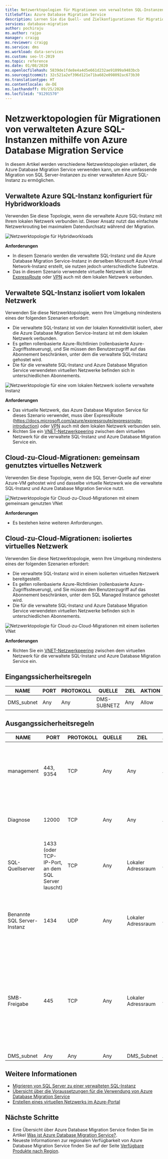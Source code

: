 ```yaml
---
title: Netzwerktopologien für Migrationen von verwalteten SQL-Instanzen
titleSuffix: Azure Database Migration Service
description: Lernen Sie die Quell- und Zielkonfigurationen für Migrationen von verwalteten Azure SQL-Instanzen mithilfe von Azure Database Migration Service kennen.
services: database-migration
author: pochiraju
ms.author: rajpo
manager: craigg
ms.reviewer: craigg
ms.service: dms
ms.workload: data-services
ms.custom: seo-lt-2019
ms.topic: reference
ms.date: 01/08/2020
ms.openlocfilehash: 5839de1fde8e4a4d5e661d232ae91099a9483bcb
ms.sourcegitcommit: 32c521a2ef396d121e71ba682e098092ac673b30
ms.translationtype: HT
ms.contentlocale: de-DE
ms.lasthandoff: 09/25/2020
ms.locfileid: "91291570"
---
```

# <a name="network-topologies-for-azure-sql-managed-instance-migrations-using-azure-database-migration-service"></a>Netzwerktopologien für Migrationen von verwalteten Azure SQL-Instanzen mithilfe von Azure Database Migration Service

In diesem Artikel werden verschiedene Netzwerktopologien erläutert, die Azure Database Migration Service verwenden kann, um eine umfassende Migration von SQL Server-Instanzen zu einer verwalteten Azure SQL-Instanz zu ermöglichen.

## <a name="azure-sql-managed-instance-configured-for-hybrid-workloads"></a>Verwaltete Azure SQL-Instanz konfiguriert für Hybridworkloads 

Verwenden Sie diese Topologie, wenn die verwaltete Azure SQL-Instanz mit Ihrem lokalen Netzwerk verbunden ist. Dieser Ansatz nutzt das einfachste Netzwerkrouting bei maximalem Datendurchsatz während der Migration.

![Netzwerktopologie für Hybridworkloads](media/resource-network-topologies/hybrid-workloads.png)

**Anforderungen**

- In diesem Szenario werden die verwaltete SQL-Instanz und die Azure Database Migration Service-Instanz in derselben Microsoft Azure Virtual Network-Instanz erstellt, sie nutzen jedoch unterschiedliche Subnetze.  
- Das in diesem Szenario verwendete virtuelle Netzwerk ist über [ExpressRoute](https://docs.microsoft.com/azure/expressroute/expressroute-introduction) oder [VPN](https://docs.microsoft.com/azure/vpn-gateway/vpn-gateway-about-vpngateways) auch mit dem lokalen Netzwerk verbunden.

## <a name="sql-managed-instance-isolated-from-the-on-premises-network"></a>Verwaltete SQL-Instanz isoliert vom lokalen Netzwerk

Verwenden Sie diese Netzwerktopologie, wenn Ihre Umgebung mindestens eines der folgenden Szenarien erfordert:

- Die verwaltete SQL-Instanz ist von der lokalen Konnektivität isoliert, aber die Azure Database Migration Service-Instanz ist mit dem lokalen Netzwerk verbunden.
- Es gelten rollenbasierte Azure-Richtlinien (rollenbasierte Azure-Zugriffssteuerung), und Sie müssen den Benutzerzugriff auf das Abonnement beschränken, unter dem die verwaltete SQL-Instanz gehostet wird.
- Die für die verwaltete SQL-Instanz und Azure Database Migration Service verwendeten virtuellen Netzwerke befinden sich in unterschiedlichen Abonnements.

![Netzwerktopologie für eine vom lokalen Netzwerk isolierte verwaltete Instanz](media/resource-network-topologies/mi-isolated-workload.png)

**Anforderungen**

- Das virtuelle Netzwerk, das Azure Database Migration Service für dieses Szenario verwendet, muss über ExpressRoute (https://docs.microsoft.com/azure/expressroute/expressroute-introduction) oder [VPN](https://docs.microsoft.com/azure/vpn-gateway/vpn-gateway-about-vpngateways) auch mit dem lokalen Netzwerk verbunden sein.
- Richten Sie ein [VNET-Netzwerkpeering](https://docs.microsoft.com/azure/virtual-network/virtual-network-peering-overview) zwischen dem virtuellen Netzwerk für die verwaltete SQL-Instanz und Azure Database Migration Service ein.

## <a name="cloud-to-cloud-migrations-shared-virtual-network"></a>Cloud-zu-Cloud-Migrationen: gemeinsam genutztes virtuelles Netzwerk

Verwenden Sie diese Topologie, wenn die SQL Server-Quelle auf einer Azure-VM gehostet wird und dasselbe virtuelle Netzwerk wie die verwaltete SQL-Instanz und Azure Database Migration Service nutzt.

![Netzwerktopologie für Cloud-zu-Cloud-Migrationen mit einem gemeinsam genutzten VNet](media/resource-network-topologies/cloud-to-cloud.png)

**Anforderungen**

- Es bestehen keine weiteren Anforderungen.

## <a name="cloud-to-cloud-migrations-isolated-virtual-network"></a>Cloud-zu-Cloud-Migrationen: isoliertes virtuelles Netzwerk

Verwenden Sie diese Netzwerktopologie, wenn Ihre Umgebung mindestens eines der folgenden Szenarien erfordert:

- Die verwaltete SQL-Instanz wird in einem isolierten virtuellen Netzwerk bereitgestellt.
- Es gelten rollenbasierte Azure-Richtlinien (rollenbasierte Azure-Zugriffssteuerung), und Sie müssen den Benutzerzugriff auf das Abonnement beschränken, unter dem SQL Managed Instance gehostet wird.
- Die für die verwaltete SQL-Instanz und Azure Database Migration Service verwendeten virtuellen Netzwerke befinden sich in unterschiedlichen Abonnements.

![Netzwerktopologie für Cloud-zu-Cloud-Migrationen mit einem isolierten VNet](media/resource-network-topologies/cloud-to-cloud-isolated.png)

**Anforderungen**

- Richten Sie ein [VNET-Netzwerkpeering](https://docs.microsoft.com/azure/virtual-network/virtual-network-peering-overview) zwischen dem virtuellen Netzwerk für die verwaltete SQL-Instanz und Azure Database Migration Service ein.

## <a name="inbound-security-rules"></a>Eingangssicherheitsregeln

| **NAME**   | **PORT** | **PROTOKOLL** | **QUELLE** | **ZIEL** | **AKTION** |
|------------|----------|--------------|------------|-----------------|------------|
| DMS_subnet | Any      | Any          | DMS-SUBNETZ | Any             | Allow      |

## <a name="outbound-security-rules"></a>Ausgangssicherheitsregeln

| **NAME**                  | **PORT**                                              | **PROTOKOLL** | **QUELLE** | **ZIEL**           | **AKTION** | **Grund für die Regel**                                                                                                                                                                              |
|---------------------------|-------------------------------------------------------|--------------|------------|---------------------------|------------|--------------------------------------------------------------------------------------------------------------------------------------------------------------------------------------------------|
| management                | 443, 9354                                              | TCP          | Any        | Any                       | Allow      | Kommunikation auf Verwaltungsebene über Service Bus und Azure Blob Storage. <br/>(Wenn Microsoft-Peering aktiviert ist, benötigen Sie diese Regel möglicherweise nicht.)                                                             |
| Diagnose               | 12000                                                 | TCP          | Any        | Any                       | Allow      | DMS verwendet diese Regel zum Sammeln von Diagnoseinformationen für die Problembehandlung.                                                                                                                      |
| SQL-Quellserver         | 1433 (oder TCP-IP-Port, an dem SQL Server lauscht) | TCP          | Any        | Lokaler Adressraum | Allow      | SQL Server-Quellkonnektivität von DMS <br/>(Wenn Sie über Site-to-Site-Konnektivität verfügen, benötigen Sie diese Regel möglicherweise nicht.)                                                                                       |
| Benannte SQL Server-Instanz | 1434                                                  | UDP          | Any        | Lokaler Adressraum | Allow      | Quellkonnektivität der benannten SQL Server-Instanz von DMS <br/>(Wenn Sie über Site-to-Site-Konnektivität verfügen, benötigen Sie diese Regel möglicherweise nicht.)                                                                        |
| SMB-Freigabe                 | 445                                                   | TCP          | Any        | Lokaler Adressraum | Allow      | SMB-Netzwerkfreigabe, in der DMS Datenbank-Sicherungsdateien für Migrationen zu verwalteten Azure SQL-Datenbank-Instanzen und SQL Server-Instanzen auf virtuellen Azure-Computern speichert <br/>(Wenn Sie über Site-to-Site-Konnektivität verfügen, benötigen Sie diese Regel möglicherweise nicht.) |
| DMS_subnet                | Any                                                   | Any          | Any        | DMS_Subnet                | Allow      |                                                                                                                                                                                                  |

## <a name="see-also"></a>Weitere Informationen

- [Migrieren von SQL Server zu einer verwalteten SQL-Instanz](https://docs.microsoft.com/azure/dms/tutorial-sql-server-to-managed-instance)
- [Übersicht über die Voraussetzungen für die Verwendung von Azure Database Migration Service](https://docs.microsoft.com/azure/dms/pre-reqs)
- [Erstellen eines virtuellen Netzwerks im Azure-Portal](https://docs.microsoft.com/azure/virtual-network/quick-create-portal)

## <a name="next-steps"></a>Nächste Schritte

- Eine Übersicht über Azure Database Migration Service finden Sie im Artikel [Was ist Azure Database Migration Service?](dms-overview.md).
- Neueste Informationen zur regionalen Verfügbarkeit von Azure Database Migration Service finden Sie auf der Seite [Verfügbare Produkte nach Region](https://azure.microsoft.com/global-infrastructure/services/?products=database-migration).
